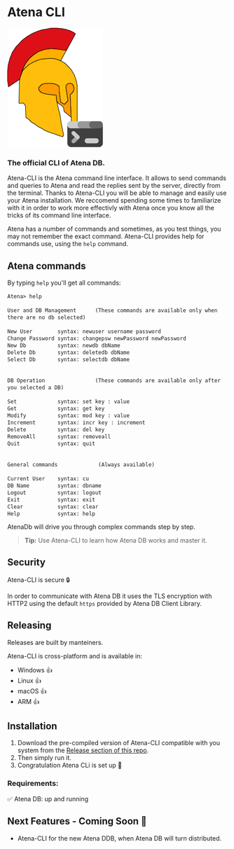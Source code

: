 # Atena CLI

![Atena CLI](Atena%20CLI.png "Atena Logo")

### The official CLI of Atena DB.

Atena-CLI is the Atena command line interface. It allows to send commands and queries to Atena and read the replies sent by the server, directly from the terminal.
Thanks to Atena-CLI you will be able to manage and easily use your Atena installation. We reccomend spending some times to familiarize with it in order to work more effectivly with Atena once you know all the tricks of its command line interface.

Atena has a number of commands and sometimes, as you test things, you may not remember the exact command. Atena-CLI provides help for commands use, using the `help` command.

## Atena commands

By typing `help` you'll get all commands:

```console
Atena> help

User and DB Management      (These commands are available only when there are no db selected)

New User        syntax: newuser username password
Change Password syntax: changepsw newPassword newPassword
New Db          syntax: newdb dbName
Delete Db       syntax: deletedb dbName
Select Db       syntax: selectdb dbName


DB Operation                (These commands are available only after you selected a DB)

Set             syntax: set key : value
Get             syntax: get key
Modify          syntax: mod key : value
Increment       syntax: incr key : increment
Delete          syntax: del key
RemoveAll       syntax: removeall
Quit            syntax: quit


General commands             (Always available)

Current User    syntax: cu
DB Name         syntax: dbname
Logout          syntax: logout
Exit            syntax: exit
Clear           syntax: clear
Help            syntax: help
```
AtenaDb will drive you through complex commands step by step.

> **Tip:** Use Atena-CLI to learn how Atena DB works and master it.

## Security

Atena-CLI is secure :lock:

In order to communicate with Atena DB it uses the TLS encryption with HTTP2 using the default `https` provided by Atena DB Client Library.

## Releasing

Releases are built by manteiners.

Atena-CLI is cross-platform and is available in:

* Windows   :+1:
* Linux     :+1:
* macOS     :+1:
* ARM       :+1:

## Installation

1. Download the pre-compiled version of Atena-CLI compatible with you system from the [Release section of this repo](https://github.com/mchl-coder/atenadb-cli/releases). 
2. Then simply run it.
3. Congratulation Atena CLi is set up 🎉

### Requirements:

:white_check_mark: Atena DB: up and running 

## Next Features - Coming Soon :dart:

- Atena-CLI for the new Atena DDB, when Atena DB will turn distributed.
